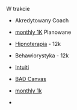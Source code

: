W trakcie
* Akredytowany Coach
* [monthly 1K](https://appsumo.teachable.com/courses/enrolled/333457)
Planowane
* [Hipnoterapia](https://barwyumyslu.pl/szkolenia/omni-hypnosis-training-center/) - 12k
* Behawiorystyka - 12k

* [Intuiti](https://docs.google.com/document/d/1twsSFT1GmPmpbqf0wb3PZjVCfn3FJUJAKCBSDCvRZYs/edit?usp=sharing)
* [BAD Canvas](#)
* [monthly 1k](https://appsumo.teachable.com/courses/enrolled/333457)
* []()